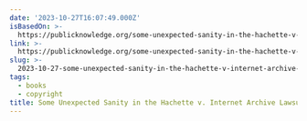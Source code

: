 ```yaml
---
date: '2023-10-27T16:07:49.000Z'
isBasedOn: >-
  https://publicknowledge.org/some-unexpected-sanity-in-the-hachette-v-internet-archive-lawsuit/
link: >-
  https://publicknowledge.org/some-unexpected-sanity-in-the-hachette-v-internet-archive-lawsuit/
slug: >-
  2023-10-27-some-unexpected-sanity-in-the-hachette-v-internet-archive-lawsuit-public
tags:
  - books
  - copyright
title: Some Unexpected Sanity in the Hachette v. Internet Archive Lawsuit - Public
---
```


